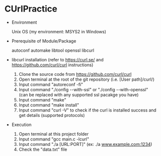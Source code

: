 # CUrlPractice

* Environment
  
  Unix OS (my environment: MSYS2 in Windows)

* Prerequisite of Module/Package

  autoconf automake libtool openssl libcurl

* libcurl installation (refer to https://curl.se/ and https://github.com/curl/curl instructions)
  1. Clone the source code from https://github.com/curl/curl
  2. Open terminal at the root of the git repository (i.e. [User path]/curl/)
  3. Input command "autoreconf -fi"
  4. Input command "./config --with-ssl" or "./config --with-openssl" (can be replaced with any supported ssl pacakge you have)
  5. Input command "make"
  6. Input command "make install"
  7. Input command "curl -V" to check if the curl is installed success and get details (supported protocols)

* Execution
  1. Open terminal at this project folder
  2. Input command "gcc main.c -lcurl"
  3. Input command "./a [URL:PORT]" (ex: ./a www.example.com:1234)
  4. Check the "data.txt" file  
